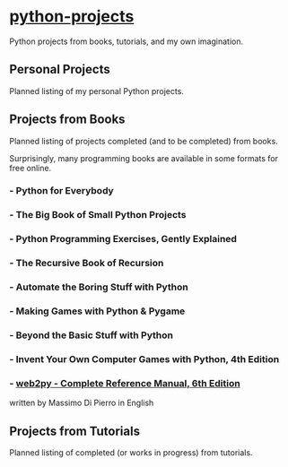 # [python-projects](https://github.com/dan-carroll/python-projects)

Python projects from books, tutorials, and my own imagination.

## Personal Projects

Planned listing of my personal Python projects.

## Projects from Books

Planned listing of projects completed (and to be completed) from books.


Surprisingly, many programming books are available in some formats for free online.

### - Python for Everybody

### - The Big Book of Small Python Projects

### - Python Programming Exercises, Gently Explained

### - The Recursive Book of Recursion

### - Automate the Boring Stuff with Python

### - Making Games with Python & Pygame

### - Beyond the Basic Stuff with Python

### - Invent Your Own Computer Games with Python, 4th Edition

### - [web2py - Complete Reference Manual, 6th Edition](http://www.web2py.com/book)

written by Massimo Di Pierro in English

## Projects from Tutorials
Planned listing of completed (or works in progress) from tutorials.
